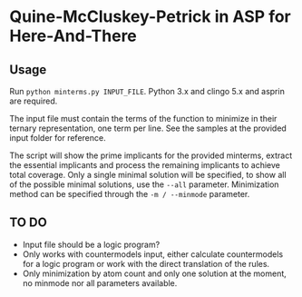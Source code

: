 # Quine-McCluskey-Petrick in ASP for Here-And-There

## Usage
Run ```python minterms.py INPUT_FILE```. Python 3.x and clingo 5.x and asprin are required.

The input file must contain the terms of the function to minimize in their ternary representation, one term per line. See the samples at the provided input folder for reference.

The script will show the prime implicants for the provided minterms, extract the essential implicants and process the remaining implicants to achieve total coverage. Only a single minimal solution will be specified, to show all of the possible minimal solutions, use the ```--all``` parameter. Minimization method can be specified through the ```-m / --minmode``` parameter.

## TO DO
* Input file should be a logic program?
* Only works with countermodels input, either calculate countermodels for a logic program or work with
the direct translation of the rules.
* Only minimization by atom count and only one solution at the moment, no minmode nor all parameters available.
